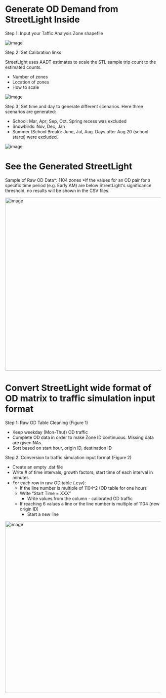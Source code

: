 # Generate OD Demand from StreetLight Inside

Step 1: Input your Taffic Analysis Zone shapefile

![image](https://user-images.githubusercontent.com/46463367/167269684-1834220f-18fc-4c49-882e-fdcddc7f73ca.png)

Step 2: Set Calibration links

StreetLight uses AADT estimates to scale the STL sample trip count to the estimated counts. 
- Number of zones
- Location of zones
- How to scale

![image](https://user-images.githubusercontent.com/46463367/167269688-2b1dcb80-e8db-471c-bd6c-eeb2c7f18685.png)

Step 3: Set time and day to generate different scenarios. Here three scenarios are generated:
- School: Mar, Apr; Sep, Oct. Spring recess was excluded
- Snowbirds: Nov, Dec, Jan
- Summer (School Break): June, Jul, Aug. Days after Aug.20 (school starts) were excluded.

![image](https://user-images.githubusercontent.com/46463367/167269728-7df4bbf5-c366-4fa6-9329-9aac717d88cc.png)

# See the Generated StreetLight
Sample of Raw OD Data*: 1104 zones
*If the values for an OD pair for a specific time period (e.g. Early AM) are below StreetLight's significance threshold, no results will be shown in the CSV files.

<img width="561" alt="image" src="https://user-images.githubusercontent.com/46463367/167269794-685e57e4-fae2-4a1d-916e-8b33465b8a02.png">

# Convert StreetLight wide format of OD matrix to traffic simulation input format
Step 1: Raw OD Table Cleaning (Figure 1)
- Keep weekday (Mon-Thu)) OD traffic
- Complete OD data in order to make Zone ID continuous. Missing data are given NAs.
- Sort based on start hour, origin ID, destination ID

Step 2: Conversion to traffic simulation input format (Figure 2)
- Create an empty .dat file
- Write # of time intervals, growth factors,  start time of each interval in minutes
- For each row in raw OD table (.csv):
  - If the line number is multiple of 1104^2 (OD table for one hour):
  - Write “Start Time = XXX”
    - Write values from the column - calibrated OD traffic 
  - If reaching 6 values a line or the line number is multiple of 1104 (new origin ID)
    - Start a new line 
   
<img width="557" alt="image" src="https://user-images.githubusercontent.com/46463367/167269904-27807561-400b-466c-85b9-5bfe435c86b1.png">

